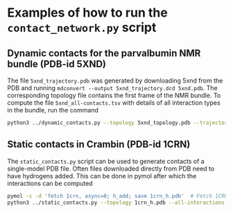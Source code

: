 # Examples of how to run the `contact_network.py` script

## Dynamic contacts for the parvalbumin NMR bundle (PDB-id 5XND)

The file `5xnd_trajectory.pdb` was generated by downloading 5xnd from the PDB and running `mdconvert --output 5xnd_trajectory.dcd 5xnd.pdb`. The corresponding topology file contains the first frame of the NMR bundle. To compute the file `5xnd_all-contacts.tsv` with details of all interaction types in the bundle, run the command
```bash
python3 ../dynamic_contacts.py --topology 5xnd_topology.pdb --trajectory 5xnd_trajectory.dcd --all-interactions --output 5xnd_all-contacts.tsv
```


## Static contacts in Crambin (PDB-id 1CRN)

The `static_contacts.py` script can be used to generate contacts of a single-model PDB file. Often files downloaded directly from PDB need to have hydrogens added. This can be done in pymol after which the interactions can be computed
```bash
pymol -c -d 'fetch 1crn, async=0; h_add; save 1crn_h.pdb'  # Fetch 1CRN and add hydrogens
python3 ../static_contacts.py --topology 1crn_h.pdb --all-interactions --output 1crn_all-contacts.tsv
```

